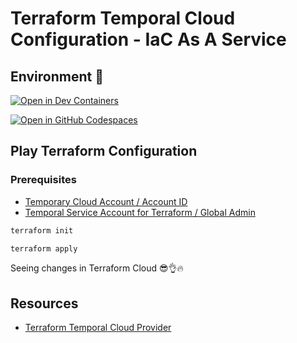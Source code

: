 # Terraform Temporal Cloud Configuration - IaC As A Service

## Environment 🚀

[![Open in Dev Containers](https://img.shields.io/static/v1?label=Dev%20Containers&message=Open&color=blue&logo=visualstudiocode)](https://vscode.dev/redirect?url=vscode://ms-vscode-remote.remote-containers/cloneInVolume?url=https://github.com/nzuguem/terraform-temporal-cloud-configuration)

[![Open in GitHub Codespaces](https://github.com/codespaces/badge.svg)](https://codespaces.new/nzuguem/terraform-temporal-cloud-configuration)

## Play Terraform Configuration

### Prerequisites

- [Temporary Cloud Account / Account ID][temporal-cloud]
- [Temporal Service Account for Terraform / Global Admin][temporal-tf-provider-setup]

```bash
terraform init

terraform apply
```

Seeing changes in Terraform Cloud 😎👌🔥

## Resources

- [Terraform Temporal Cloud Provider][temporal-tf-provider]

<!-- Links -->
[temporal-cloud]: https://cloud.temporal.io
[temporal-tf-provider-setup]: https://docs.temporal.io/production-deployment/cloud/terraform-provider#setup
[temporal-tf-provider]: https://registry.terraform.io/providers/temporalio/temporalcloud/0.6.0